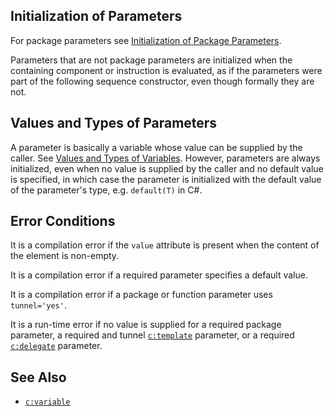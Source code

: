 ## Initialization of Parameters

For package parameters see [Initialization of Package Parameters](package.html#initialization-of-package-parameters).

Parameters that are not package parameters are initialized when the containing component or instruction is evaluated, as if the parameters were part of the following sequence constructor, even though formally they are not.

## Values and Types of Parameters

A parameter is basically a variable whose value can be supplied by the caller. See [Values and Types of Variables](variable.html#values-and-types-of-variables). However, parameters are always initialized, even when no value is supplied by the caller and no default value is specified, in which case the parameter is initialized with the default value of the parameter's type, e.g. `default(T)` in C#.

## Error Conditions

It is a compilation error if the `value` attribute is present when the content of the element is non-empty.

It is a compilation error if a required parameter specifies a default value.

It is a compilation error if a package or function parameter uses `tunnel='yes'`.

It is a run-time error if no value is supplied for a required package parameter, a required and tunnel [`c:template`](template.html) parameter, or a required [`c:delegate`](delegate.html) parameter.

## See Also

- [`c:variable`](variable.html)

